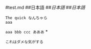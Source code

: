 #test.md
##日本語
##_日本語_
##*日本語*
```
The quick なんちゃら
aaa
```
``` aaa bbb ccc あああ ```
* 
```
これはダメな気がする
```
